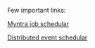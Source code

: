 Few important links:

  [Myntra job schedular](https://medium.com/myntra-engineering/myntra-scheduler-service-a0153a04526c)
  
  [Distributed event schedular](https://medium.com/walmartglobaltech/an-approach-to-designing-distributed-fault-tolerant-horizontally-scalable-event-scheduler-278c9c380637)
